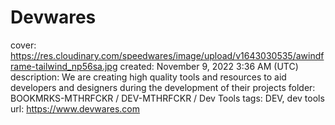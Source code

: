 # Devwares

cover: https://res.cloudinary.com/speedwares/image/upload/v1643030535/awindframe-tailwind_np56sa.jpg
created: November 9, 2022 3:36 AM (UTC)
description: We are creating high quality tools and resources to aid developers and designers during the development of their projects
folder: BOOKMRKS-MTHRFCKR / DEV-MTHRFCKR / Dev Tools
tags: DEV, dev tools
url: https://www.devwares.com